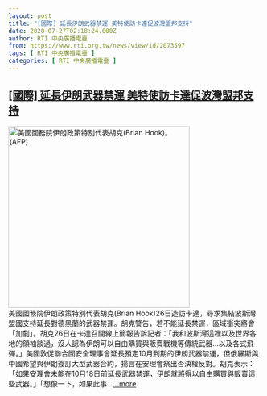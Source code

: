 ```yaml
---
layout: post
title: "[國際] 延長伊朗武器禁運 美特使訪卡達促波灣盟邦支持"
date: 2020-07-27T02:18:24.000Z
author: RTI 中央廣播電臺
from: https://www.rti.org.tw/news/view/id/2073597
tags: [ RTI 中央廣播電臺 ]
categories: [ RTI 中央廣播電臺 ]
---
```

<!--1595816304000-->
[[國際] 延長伊朗武器禁運 美特使訪卡達促波灣盟邦支持](https://www.rti.org.tw/news/view/id/2073597)
------

<div>
<img src="https://static.rti.org.tw/assets/thumbnails/2020/07/27/3b1bdc83ae64893a26198ad22b235873.jpg" width="360" alt="美國國務院伊朗政策特別代表胡克(Brian Hook)。 (AFP)" title="美國國務院伊朗政策特別代表胡克(Brian Hook)。 (AFP)"><br>美國國務院伊朗政策特別代表胡克(Brian Hook)26日造訪卡達，尋求集結波斯灣盟國支持延長對德黑蘭的武器禁運。胡克警告，若不能延長禁運，區域衝突將會「加劇」。胡克26日在卡達召開線上簡報告訴記者：「我和波斯灣這裡以及世界各地的領袖談過，沒人認為伊朗可以自由購買與販賣戰機等傳統武器&hellip;以及各式飛彈。」美國敦促聯合國安全理事會延長預定10月到期的伊朗武器禁運，但俄羅斯與中國希望與伊朗簽訂大型武器合約，揚言在安理會祭出否決權反對。胡克表示：「如果安理會未能在10月18日前延長武器禁運，伊朗就將得以自由購買與販賣這些武器。」「想像一下，如果此事...<a target="_blank" href="https://www.rti.org.tw/news/view/id/2073597">...more</a>
</div>
